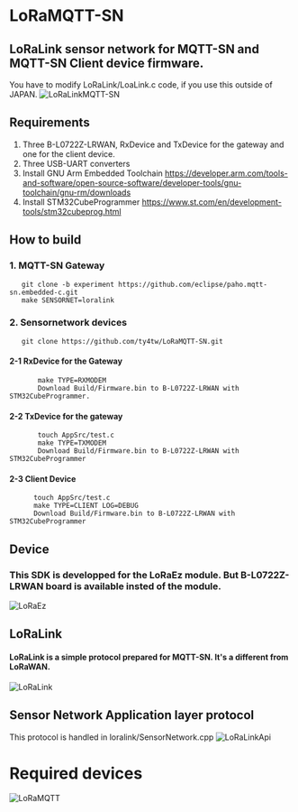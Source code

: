 # LoRaMQTT-SN

## LoRaLink sensor network for MQTT-SN and MQTT-SN Client device firmware.
You have to modify LoRaLink/LoaLink.c code, if you use this outside of JAPAN.
![LoRaLinkMQTT-SN](https://user-images.githubusercontent.com/7830788/87372621-fef4ba00-c5c2-11ea-80ce-6a39930d8f18.png)

## Requirements
1. Three B-L0722Z-LRWAN, RxDevice and TxDevice for the gateway and one for the client device.
2. Three USB-UART converters
3. Install GNU Arm Embedded Toolchain 
https://developer.arm.com/tools-and-software/open-source-software/developer-tools/gnu-toolchain/gnu-rm/downloads
4. Install STM32CubeProgrammer
https://www.st.com/en/development-tools/stm32cubeprog.html

## How to build
### 1. MQTT-SN Gateway
````
   git clone -b experiment https://github.com/eclipse/paho.mqtt-sn.embedded-c.git
   make SENSORNET=loralink
````
   
### 2. Sensornetwork devices
````
   git clone https://github.com/ty4tw/LoRaMQTT-SN.git
````
   #### 2-1 RxDevice for the Gateway
````
       make TYPE=RXMODEM
       Download Build/Firmware.bin to B-L0722Z-LRWAN with STM32CubeProgrammer.
````
   #### 2-2 TxDevice for the gateway
````
       touch AppSrc/test.c
       make TYPE=TXMODEM
       Download Build/Firmware.bin to B-L0722Z-LRWAN with STM32CubeProgrammer
````      
   #### 2-3 Client Device
 ````
       touch AppSrc/test.c
       make TYPE=CLIENT LOG=DEBUG
       Download Build/Firmware.bin to B-L0722Z-LRWAN with STM32CubeProgrammer
```` 
## Device
### This SDK is developped for the LoRaEz module. But B-L0722Z-LRWAN board is available insted of the module.
![LoRaEz](https://user-images.githubusercontent.com/7830788/87379771-f81e7500-c5cb-11ea-87a3-98fca09ac8fe.png)

## LoRaLink
#### LoRaLink is a simple protocol prepared for MQTT-SN.  It's a different from LoRaWAN.
![LoRaLink](https://user-images.githubusercontent.com/7830788/87379815-12f0e980-c5cc-11ea-8a06-9a2498acdff4.png)
## Sensor Network Application layer protocol
This protocol is handled in loralink/SensorNetwork.cpp
![LoRaLinkApi](https://user-images.githubusercontent.com/7830788/87870157-86d22e00-c9e0-11ea-8c3d-b472a2dff25a.png)
# Required devices
![LoRaMQTT](https://user-images.githubusercontent.com/7830788/87870330-c2b9c300-c9e1-11ea-99a8-c8dc6585aa33.png)
